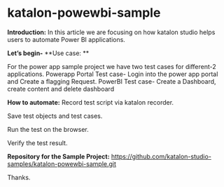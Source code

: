 # katalon-powewbi-sample

**Introduction:**
In this article we are focusing on how katalon studio helps users to automate Power BI applications.

**Let’s begin-**
**Use case: **

For the power app sample project we have two test cases for different-2 applications.
Powerapp Portal
        Test case- Login into the power app portal and Create a flagging Request.
PowerBI
        Test case- Create a Dashboard, create content and delete dashboard

**How to automate:**
Record test script via katalon recorder.

Save test objects and test cases.

Run the test on the browser.

Verify the test result.

**Repository for the Sample Project:**
https://github.com/katalon-studio-samples/katalon-powewbi-sample.git

Thanks.
